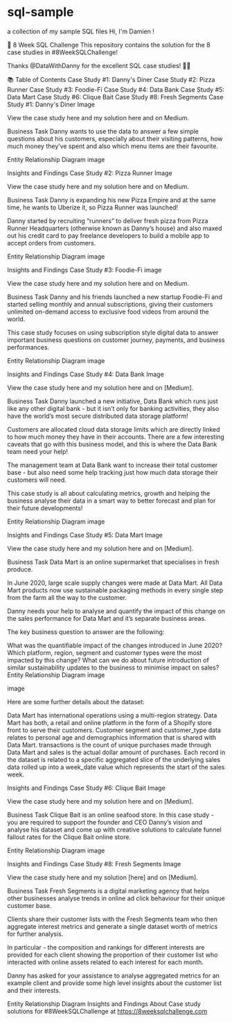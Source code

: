 # sql-sample
a collection of my sample SQL files
Hi, I'm Damien !

 🍔 8 Week SQL Challenge
This repository contains the solution for the 8 case studies in #8WeekSQLChallenge!

Thanks @DataWithDanny for the excellent SQL case studies! 👋🏻

📚 Table of Contents
Case Study #1: Danny's Diner
Case Study #2: Pizza Runner
Case Study #3: Foodie-Fi
Case Study #4: Data Bank
Case Study #5: Data Mart
Case Study #6: Clique Bait
Case Study #8: Fresh Segments
Case Study #1: Danny's Diner
Image

View the case study here and my solution here and on Medium.

Business Task
Danny wants to use the data to answer a few simple questions about his customers, especially about their visiting patterns, how much money they’ve spent and also which menu items are their favourite.

Entity Relationship Diagram
image

Insights and Findings
Case Study #2: Pizza Runner
Image

View the case study here and my solution here and on Medium.

Business Task
Danny is expanding his new Pizza Empire and at the same time, he wants to Uberize it, so Pizza Runner was launched!

Danny started by recruiting “runners” to deliver fresh pizza from Pizza Runner Headquarters (otherwise known as Danny’s house) and also maxed out his credit card to pay freelance developers to build a mobile app to accept orders from customers.

Entity Relationship Diagram
image

Insights and Findings
Case Study #3: Foodie-Fi
image

View the case study here and my solution here and on Medium.

Business Task
Danny and his friends launched a new startup Foodie-Fi and started selling monthly and annual subscriptions, giving their customers unlimited on-demand access to exclusive food videos from around the world.

This case study focuses on using subscription style digital data to answer important business questions on customer journey, payments, and business performances.

Entity Relationship Diagram
image

Insights and Findings
Case Study #4: Data Bank
Image

View the case study here and my solution here and on [Medium].

Business Task
Danny launched a new initiative, Data Bank which runs just like any other digital bank - but it isn’t only for banking activities, they also have the world’s most secure distributed data storage platform!

Customers are allocated cloud data storage limits which are directly linked to how much money they have in their accounts. There are a few interesting caveats that go with this business model, and this is where the Data Bank team need your help!

The management team at Data Bank want to increase their total customer base - but also need some help tracking just how much data storage their customers will need.

This case study is all about calculating metrics, growth and helping the business analyse their data in a smart way to better forecast and plan for their future developments!

Entity Relationship Diagram
image

Insights and Findings
Case Study #5: Data Mart
Image

View the case study here and my solution here and on [Medium].

Business Task
Data Mart is an online supermarket that specialises in fresh produce.

In June 2020, large scale supply changes were made at Data Mart. All Data Mart products now use sustainable packaging methods in every single step from the farm all the way to the customer.

Danny needs your help to analyse and quantify the impact of this change on the sales performance for Data Mart and it’s separate business areas.

The key business question to answer are the following:

What was the quantifiable impact of the changes introduced in June 2020?
Which platform, region, segment and customer types were the most impacted by this change?
What can we do about future introduction of similar sustainability updates to the business to minimise impact on sales?
Entity Relationship Diagram
image

image

Here are some further details about the dataset:

Data Mart has international operations using a multi-region strategy.
Data Mart has both, a retail and online platform in the form of a Shopify store front to serve their customers.
Customer segment and customer_type data relates to personal age and demographics information that is shared with Data Mart.
transactions is the count of unique purchases made through Data Mart and sales is the actual dollar amount of purchases.
Each record in the dataset is related to a specific aggregated slice of the underlying sales data rolled up into a week_date value which represents the start of the sales week.

Insights and Findings
Case Study #6: Clique Bait
Image

View the case study here and my solution here and on [Medium].

Business Task
Clique Bait is an online seafood store. In this case study - you are required to support the founder and CEO Danny’s vision and analyse his dataset and come up with creative solutions to calculate funnel fallout rates for the Clique Bait online store.

Entity Relationship Diagram
image

Insights and Findings
Case Study #8: Fresh Segments
Image

View the case study here and my solution [here] and on [Medium].

Business Task
Fresh Segments is a digital marketing agency that helps other businesses analyse trends in online ad click behaviour for their unique customer base.

Clients share their customer lists with the Fresh Segments team who then aggregate interest metrics and generate a single dataset worth of metrics for further analysis.

In particular - the composition and rankings for different interests are provided for each client showing the proportion of their customer list who interacted with online assets related to each interest for each month.

Danny has asked for your assistance to analyse aggregated metrics for an example client and provide some high level insights about the customer list and their interests.

Entity Relationship Diagram
Insights and Findings
About
Case study solutions for #8WeekSQLChallenge at https://8weeksqlchallenge.com

